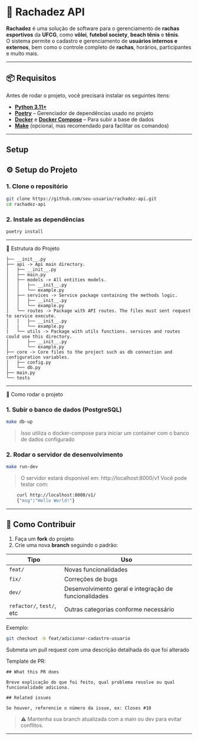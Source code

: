 # 🏐 Rachadez API

**Rachadez** é uma solução de software para o gerenciamento de **rachas esportivos** da **UFCG**, como **vôlei**, **futebol society**, **beach tênis** e **tênis**.  
O sistema permite o cadastro e gerenciamento de **usuários internos e externos**, bem como o controle completo de **rachas**, horários, participantes e muito mais.

---

## 📦 Requisitos

Antes de rodar o projeto, você precisará instalar os seguintes itens:

- **[Python 3.11+](https://www.python.org/downloads/)**
- **[Poetry](https://python-poetry.org/docs/#installation)** – Gerenciador de dependências usado no projeto
- **[Docker](https://docs.docker.com/get-docker/)** e **[Docker Compose](https://docs.docker.com/compose/)** – Para subir a base de dados
- **[Make](https://www.gnu.org/software/make/)** (opcional, mas recomendado para facilitar os comandos)

---

## Setup

## ⚙️ Setup do Projeto

### 1. Clone o repositório
```bash
git clone https://github.com/seu-usuario/rachadez-api.git
cd rachadez-api
```
### 2. Instale as dependências
```bash
poetry install
```
---

🧪 Estrutura do Projeto
```
├── __init__.py
├── api -> Api main directory.
│   ├── __init__.py
│   ├── main.py
│   ├── models -> All entities models.
│   │   ├── __init__.py
│   │   └── example.py
│   ├── services -> Service package containing the methods logic.
│   │   ├── __init__.py
│   │   └── example.py
│   └── routes -> Package with API routes. The files must sent request to service execute.
│   |   ├── __init__.py
│   |   └── example.py
|   └── utils -> Package with utils functions. services and routes could use this directory.
│       ├── __init__.py
│       └── example.py
├── core -> Core files to the project such as db connection and configuration variables.
│   ├── config.py
│   └── db.py
├── main.py
└── tests
```
---

🚀 Como rodar o projeto

### 1. Subir o banco de dados (PostgreSQL)

```bash
make db-up
```
> Isso utiliza o docker-compose para iniciar um container com o banco de dados configurado

### 2. Rodar o servidor de desenvolvimento

```bash
make run-dev
```
> O servidor estará disponível em: http://localhost:8000/v1
> Você pode testar com:
```bash
    curl http://localhost:8000/v1/
    {"msg":"Hello World!"}
  ```
---

## 🤝 Como Contribuir

1. Faça um **fork** do projeto
2. Crie uma nova **branch** seguindo o padrão:

| Tipo     | Uso                                                  |
|----------|------------------------------------------------------|
| `feat/`  | Novas funcionalidades                                |
| `fix/`   | Correções de bugs                                    |
| `dev/`   | Desenvolvimento geral e integração de funcionalidades |
| `refactor/`, `test/`, etc | Outras categorias conforme necessário         |

Exemplo:
```bash
git checkout -b feat/adicionar-cadastro-usuario
```
Submeta um pull request com uma descrição detalhada do que foi alterado

Template de PR:
```
## What this PR does

Breve explicação do que foi feito, qual problema resolve ou qual funcionalidade adiciona.

## Related issues

Se houver, referencie o número da issue, ex: Closes #10
```
> ⚠️ Mantenha sua branch atualizada com a main ou dev para evitar conflitos.

---
